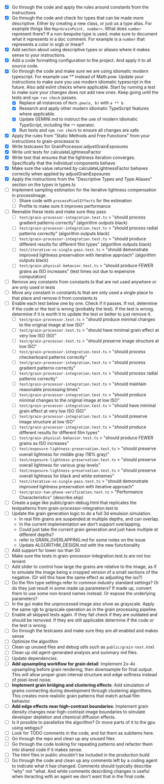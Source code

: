 - [x] Go through the code and apply the rules around constants from the instructions
- [x] Go through the code and check for types that can be made more descriptive. Either by creating a new class, or just us a type alias. For example things like `Map<GrainPoint, number>`. What does `number` represent there? If a non-bespoke type is used, make sure to document what it represents in a doc comment. For example is a `number` that represents a color in srgb or linear?
- [x] Add section about using descriptive types or aliases where it makes sense to your instructions.
- [x] Add a code formatting configuration to the project. And apply it to all source code.
- [x] Go through the code and make sure we are using idiomatic modern typescript. For example use \*\* instead of Math.pow. Update your instructions to make sure you use modern idiomatic typescript in the future. Also add eslint checks where applicable. Start by running a test to make sure your changes does not add new ones. Keep going until the tests and `npm run check` passes.
  - [x] Replace all instances of `Math.pow(a, b)` with `a ** b`.
  - [x] Research and apply other modern idiomatic TypeScript features where applicable.
  - [x] Update GEMINI.md to instruct the use of modern idiomatic TypeScript, including the `**` operator.
  - [x] Run tests and `npm run check` to ensure all changes are safe.
- [x] Apply the rules from "Static Methods and Free Functions" from your instructions to grain-processor.ts
- [x] Write testcases for GrainProcessor.adjustGrainExposures
- [x] Write unit tests for calculateLightnessFactor
- [x] Write test that ensures that the lightness iteration converges. Specifically that the individual components behave.
 - [x] Make sure the value returned by calculateLightnessFactor behaves correctly when applied by adjustGrainExposures
- [x] Apply the instructions from the "Descriptive Types and Type Aliases" section on the types in types.ts
- [ ] Implement sampling estimation for the iterative lightness compensation in processImage.
  - [ ] Share code with `processPixelEffects` for the estimation
  - [ ] Profile to make sure it improves performance
- [ ] Reenable these tests and make sure they pass
  - [ ] `test/grain-processor-integration.test.ts` > "should process gradient patterns correctly" (algorithm outputs black)
  - [ ] `test/grain-processor-integration.test.ts` > "should process radial patterns correctly" (algorithm outputs black)  
  - [ ] `test/grain-processor-integration.test.ts` > "should produce different results for different film types" (algorithm outputs black)
  - [ ] `test/iterative-vs-single-pass.test.ts` > "should demonstrate improved lightness preservation with iterative approach" (algorithm outputs black)
  - [ ] `test/grain-physical-behavior.test.ts` > "should produce FEWER grains as ISO increases" (test times out due to expensive computation)
- [ ] Remove any constants from constants.ts that are not used anywhere or are only used in tests
- [ ] Move any constant in constants.ts that are only used a single place to that place and remove it from constants.ts
- [ ] Enable each test below one by one. Check if it passes. If not, determine if the code or the test is wrong (probably the test). If the test is wrong, determine if it is worth it to update the test or better to just remove it.
  - [ ] `test/grain-processor.test.ts` > "should produce minimal changes to the original image at low ISO"
  - [ ] `test/grain-processor.test.ts` > "should have minimal grain effect at very low ISO (50)"
  - [ ] `test/grain-processor.test.ts` > "should preserve image structure at low ISO"
  - [ ] `test/grain-processor-integration.test.ts` > "should process checkerboard patterns correctly"
  - [ ] `test/grain-processor-integration.test.ts` > "should process gradient patterns correctly"
  - [ ] `test/grain-processor-integration.test.ts` > "should process radial patterns correctly"
  - [ ] `test/grain-processor-integration.test.ts` > "should maintain reasonable processing times"
  - [ ] `test/grain-processor-integration.test.ts` > "should produce minimal changes to the original image at low ISO"
  - [ ] `test/grain-processor-integration.test.ts` > "should have minimal grain effect at very low ISO (50)"
  - [ ] `test/grain-processor-integration.test.ts` > "should preserve image structure at low ISO"
  - [ ] `test/grain-processor-integration.test.ts` > "should produce different results for different film types"
  - [ ] `test/grain-physical-behavior.test.ts` > "should produce FEWER grains as ISO increases"
  - [ ] `test/exposure-lightness-preservation.test.ts` > "should preserve overall lightness for middle gray (18% gray)"
  - [ ] `test/exposure-lightness-preservation.test.ts` > "should preserve overall lightness for various gray levels"
  - [ ] `test/exposure-lightness-preservation.test.ts` > "should preserve overall lightness for black and white extremes"
  - [ ] `test/iterative-vs-single-pass.test.ts` > "should demonstrate improved lightness preservation with iterative approach"
  - [ ] `test/grain-two-phase-verification.test.ts` > "Performance Characteristics" (describe.skip)
- [ ] Create a page like public/grain-debug.html that replicates the testpatterns from grain-processor-integration.test.ts
- [ ] Update the grain generation logic to do a full 3d emulsion simulation.
  - In real film grains are suspended at multiple depths, and can overlap.
  - In the current implementation we don't support overlapping.
  - Could just take the current grain generation and just have multiple at different depths?
  - refer to GRAIN_OVERLAPPING.md for some notes on the issue
  - Update ALGORITHM_DESIGN.md with the new functionality
- [ ] Add support for lower iso than 50
- [ ] Make sure the tests in grain-processor-integration.test.ts are not too lenient
- [ ] Add slider to control how large the grains are relative to the image, as if to simulate the image being a cropped version of a small sections of the negative. (Or will this have the same effect as adjusting the iso?)
- [ ] Do the film type settings refer to common industry standard settings? Or do they just result in some made up parameters? If made up, convert them to use some non-brand names instead. Or expose the underlying parameters?
- [ ] In the gui make the unprocessed image also show as grayscale. Apply the same rgb to grayscale operation as in the grain processing pipeline.
- [ ] Enable all skipped tests again. If they fail check if they are outdated and should be removed. If they are still applicable determine if the code or the test is wrong.
- [ ] Go through the testcases and make sure they are all enabled and makes sense
- [ ] Optimize the algorithm
- [ ] Clean up unused files and debug utils such as `public/grain-test.html`
- [ ] Clean up old agent-generated analysis and summary md files.
- [ ] Update dependencies.
- [ ] **Add upsampling workflow for grain detail**: Implement 2x-4x upsampling before grain rendering, then downsample for final output. This will allow proper grain internal structure and edge softness instead of pixel-level noise.
- [ ] **Implement grain bridging and clustering effects**: Add simulation of grains connecting during development through clustering algorithms. This creates more realistic grain patterns that match actual film behavior.
- [ ] **Add edge effects near high-contrast boundaries**: Implement grain density changes near high-contrast image boundaries to simulate developer depletion and chemical diffusion effects.
- [ ] Is it possible to parallelize the algorithm? Or move parts of it to the gpu using webgpu?
- [ ] Look for TODO comments in the code, and list them as subitems here.
- [ ] Go through the repo and clean up any unused files
- [ ] Go through the code looking for repeating patterns and refactor them into shared code if it makes sense.
- [ ] The html files in public shouldn't be included in the production build
- [ ] Go through the code and clean up any comments left by a coding agent to indicate what it has changed. Comments should typically describe "why" not "what. And while comments describing changes is useful when iteracting with an agent we don't want that in the final code.
